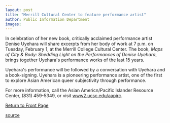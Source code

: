 ```yaml
---
layout: post
title: "Merrill Cultural Center to feature performance artist"
author: Public Information Department
images:
---
```


In celebration of her new book, critically acclaimed performance artist Denise Uyehara will share excerpts from her body of work at 7 p.m. on Tuesday, February 1, at the Merrill College Cultural Center. The book, _Maps of City & Body: Shedding Light on the Performances of Denise Uyehara_, brings together Uyehara's performance works of the last 15 years.  

Uyehara's performance will be followed by a conversation with Uyehara and a book-signing. Uyehara is a pioneering performance artist, one of the first to explore Asian American queer subjectivity through performance.

For more information, call the Asian Americn/Pacific Islander Resource Center, (831) 459-5349, or visit [www2.ucsc.edu/aapirc][1].  

  

[Return to Front Page][2]

[1]: http://www2.ucsc.edu/aapirc
[2]: http://currents.ucsc.edu/

[source](http://www1.ucsc.edu/currents/04-05/01-24/brief-merrill.asp "Permalink to brief-merrill")
